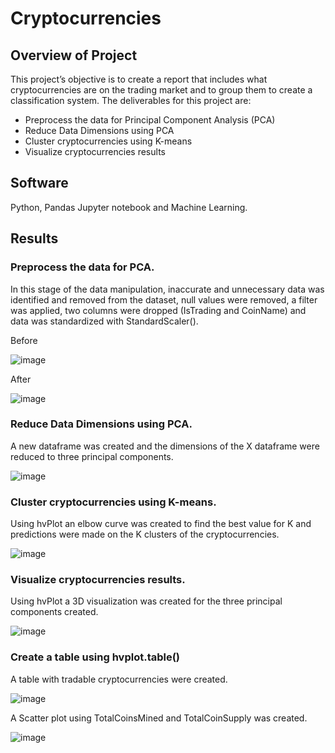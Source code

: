 # Cryptocurrencies


 ## Overview of Project
This project’s objective is to create a report that includes what cryptocurrencies are on the trading market and to group them to create a classification system. 
The deliverables for this project are:

*	Preprocess the data for Principal Component Analysis (PCA)
* 	Reduce Data Dimensions using PCA				
*	Cluster cryptocurrencies using K-means
*	Visualize cryptocurrencies results

## Software
Python, Pandas Jupyter notebook and Machine Learning. 

## Results 
### Preprocess the data for PCA.
In this stage of the data manipulation, inaccurate and unnecessary data was identified and removed from the dataset, null values were removed, a filter was applied, two columns were dropped (IsTrading and CoinName) and data was standardized with StandardScaler().


Before


![image](https://user-images.githubusercontent.com/86136535/139607404-08841536-6b93-4db3-a344-ed3b547c80ee.png)


After


![image](https://user-images.githubusercontent.com/86136535/139607417-d4a03629-504c-4156-84e3-dd7ab3bbd460.png)


### Reduce Data Dimensions using PCA.

A new dataframe was created and the dimensions of the X dataframe were reduced to three principal components.


![image](https://user-images.githubusercontent.com/86136535/139607438-2d7604d0-6e37-4063-af0c-813a36974db5.png)


### Cluster cryptocurrencies using K-means.
Using hvPlot an elbow curve was created to find the best value for K and predictions were made on the K clusters of the cryptocurrencies.



![image](https://user-images.githubusercontent.com/86136535/139607453-9a1372db-a73b-4e65-90d5-04c3714f1d41.png)


### Visualize cryptocurrencies results.
Using hvPlot a 3D visualization was created for the three principal components created.


![image](https://user-images.githubusercontent.com/86136535/139607465-7a69df36-75a2-41dd-a577-c71dc9b94ef2.png)


### Create a table using hvplot.table()
A table with tradable cryptocurrencies were created. 


![image](https://user-images.githubusercontent.com/86136535/139607477-4ea0268d-e8ee-46c0-bf17-31c9db4c97a0.png)


A Scatter plot using TotalCoinsMined and TotalCoinSupply was created.


![image](https://user-images.githubusercontent.com/86136535/139607489-744c3117-29c2-4b2d-8cdc-1954835cdb93.png)








